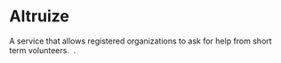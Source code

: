 # Altruize
A service that allows registered organizations to ask for help from short term volunteers. 
.
